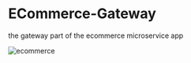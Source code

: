 # ECommerce-Gateway
the gateway part of the ecommerce microservice app


![ecommerce](https://github.com/user-attachments/assets/6fc67ee6-95f5-4a19-8b61-6578be054154)
